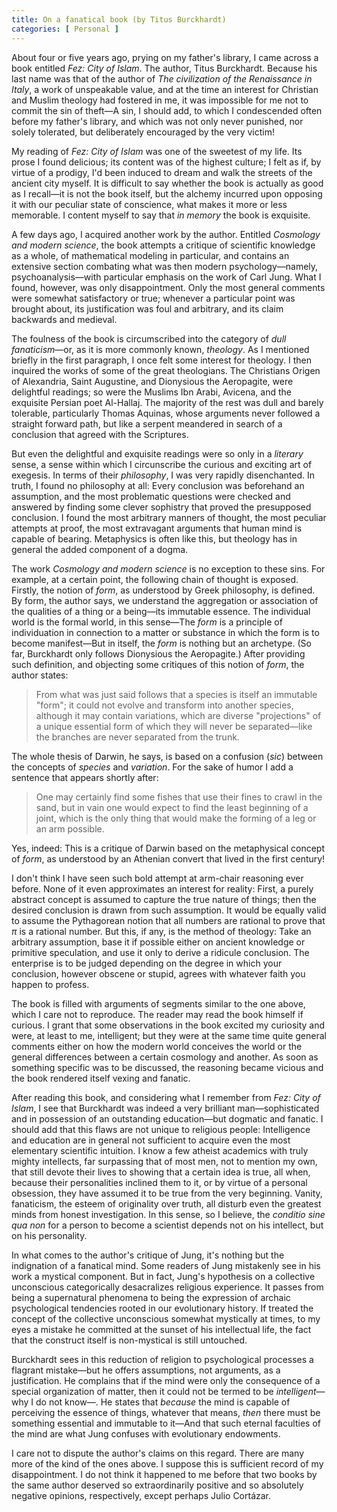 ```yaml
---
title: On a fanatical book (by Titus Burckhardt)
categories: [ Personal ]
---
```


About four or five years ago, prying on my father's library, I came across a
book entitled *Fez: City of Islam*. The author, Titus Burckhardt. Because his
last name was that of the author of *The civilization of the Renaissance in
Italy*, a work of unspeakable value, and at the time an interest for Christian
and Muslim theology had fostered in me, it was impossible for me not to commit
the sin of theft—A sin, I should add, to which I condescended often before my
father's library, and which was not only never punished, nor solely tolerated,
but deliberately encouraged by the very victim!

My reading of *Fez: City of Islam* was one of the sweetest of my life. Its prose
I found delicious; its content was of the highest culture; I felt as if, by
virtue of a prodigy, I'd been induced to dream and walk the streets of the
ancient city myself. It is difficult to say whether the book is actually as good
as I recall—it is not the book itself, but the alchemy incurred upon opposing it
with our peculiar state of conscience, what makes it more or less memorable. I
content myself to say that *in memory* the book is exquisite. 

A few days ago, I acquired another work by the author. Entitled *Cosmology and
modern science*, the book attempts a critique of scientific knowledge as a
whole, of mathematical modeling in particular, and contains an extensive section
combating what was then modern psychology—namely, psychoanalysis—with particular
emphasis on the work of Carl Jung. What I found, however, was only
disappointment. Only the most general comments were somewhat satisfactory or
true; whenever a particular point was brought about, its justification was foul
and arbitrary, and its claim backwards and medieval.

The foulness of the book is circumscribed into the category of *dull
fanaticism*—or, as it is more commonly known, *theology*. As I mentioned briefly
in the first paragraph, I once felt some interest for theology. I then inquired
the works of some of the great theologians. The Christians Origen of Alexandria,
Saint Augustine, and Dionysious the Aeropagite, were delightful readings; so
were the Muslims Ibn Arabi, Avicena, and the exquisite Persian poet Al-Hallaj.
The majority of the rest was dull and barely tolerable, particularly Thomas
Aquinas, whose arguments never followed a straight forward path, but like a
serpent meandered in search of a conclusion that agreed with the Scriptures.

But even the delightful and exquisite readings were so only in a *literary*
sense, a sense within which I circunscribe the curious and exciting art of
exegesis. In terms of their *philosophy*, I was very rapidly disenchanted. In
truth, I found no philosophy at all: Every conclusion was beforehand an
assumption, and the most problematic questions were checked and answered by
finding some clever sophistry that proved the presupposed conclusion. I found
the most arbitrary manners of thought, the most peculiar attempts at proof, the
most extravagant arguments that human mind is capable of bearing. Metaphysics is
often like this, but theology has in general the added component of a dogma.

The work *Cosmology and modern science* is no exception to these sins. For
example, at a certain point, the following chain of thought is exposed. Firstly,
the notion of *form*, as understood by Greek philosophy, is defined. By form,
the author says, we understand the aggregation or association of the qualities
of a thing or a being—its immutable essence. The individual world is the formal
world, in this sense—The *form* is a principle of individuation in connection to
a matter or substance in which the form is to become manifest—But in itself, the
*form* is nothing but an archetype. (So far, Burckhardt only follows Dionysious
the Aeropagite.) After providing such definition, and objecting some critiques
of this notion of *form*, the author states:

>From what was just said follows that a species is itself an immutable "form";
>it could not evolve and transform into another species, although it may contain
>variations, which are diverse "projections" of a unique essential form of which
>they will never be separated—like the branches are never separated from the
>trunk.

The whole thesis of Darwin, he says, is based on a confusion (*sic*) between the
concepts of *species* and *variation*. For the sake of humor I add a sentence
that appears shortly after:

>One may certainly find some fishes that use their fines to crawl in the sand,
>but in vain one would expect to find the least beginning of a joint, which is
>the only thing that would make the forming of a leg or an arm possible.

Yes, indeed: This is a critique of Darwin based on the metaphysical concept of
*form*, as understood by an Athenian convert that lived in the first century! 

I don't think I have seen such bold attempt at arm-chair reasoning ever before.
None of it even approximates an interest for reality: First, a purely abstract
concept is assumed to capture the true nature of things; then the desired
conclusion is drawn from such assumption. It would be equally valid to assume
the Pythagorean notion that all numbers are rational to prove that $\pi$ is a
rational number. But this, if any, is the method of theology: Take an arbitrary
assumption, base it if possible either on ancient knowledge or primitive
speculation, and use it only to derive a ridicule conclusion. The enterprise is
to be judged depending on the degree in which your conclusion, however obscene
or stupid, agrees with whatever faith you happen to profess.

The book is filled with arguments of segments similar to the one above, which I
care not to reproduce. The reader may read the book himself if curious. I grant
that some observations in the book excited my curiosity and were, at least to
me, intelligent; but they were at the same time quite general comments either on
how the modern world conceives the world or the general differences between a
certain cosmology and another. As soon as something specific was to be
discussed, the reasoning became vicious and the book rendered itself vexing and
fanatic. 

After reading this book, and considering what I remember from *Fez: City of
Islam*, I see that Burckhardt was indeed a very brilliant man—sophisticated and
in possession of an outstanding education—but dogmatic and fanatic. I should add
that this flaws are not unique to religious people: Intelligence and education
are in general not sufficient to acquire even the most elementary scientific
intuition. I know a few atheist academics with truly mighty intellects, far
surpassing that of most men, not to mention my own, that still devote their
lives to showing that a certain idea is true, all when, because their
personalities inclined them to it, or by virtue of a personal obsession, they
have assumed it to be true from the very beginning. Vanity, fanaticism, the
esteem of originality over truth, all disturb even the greatest minds from
honest investigation. In this sense,  so I believe, the *conditio sine qua non*
for a person to become a scientist depends not on his intellect, but on his
personality.

In what comes to the author's critique of Jung, it's nothing but the indignation
of a fanatical mind. Some readers of Jung mistakenly see in his work a mystical
component. But in fact, Jung's hypothesis on a collective unconscious
categorically desacralizes religious experience. It passes from being a
supernatural phenomena to being the expression of archaic psychological
tendencies rooted in our evolutionary history. If treated the concept of the
collective unconscious somewhat mystically at times, to my eyes a mistake he
committed at the sunset of his intellectual life, the fact that the construct
itself is non-mystical is still untouched.

Burckhardt sees in this reduction of religion to psychological processes a
flagrant mistake—but he offers assumptions, not arguments, as a justification.
He complains that if the mind were only the consequence of a special
organization of matter, then it could not be termed to be *intelligent*—why I do
not know—. He states that *because* the mind is capable of perceiving the
essence of things, whatever that means, *then* there must be something essential
and immutable to it—And that such eternal faculties of the mind are what Jung
confuses with evolutionary endowments. 

I care not to dispute the author's claims on this regard. There are many more of
the kind of the ones above. I suppose this is sufficient record of my
disappointment. I do not think it happened to me before that two books by the
same author deserved so extraordinarily positive and so absolutely negative
opinions, respectively, except perhaps Julio Cortázar.


